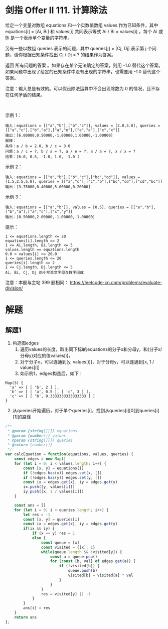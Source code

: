 # 剑指 Offer II 111. 计算除法

给定一个变量对数组 equations 和一个实数值数组 values 作为已知条件，其中 equations[i] = [Ai, Bi] 和 values[i] 共同表示等式 Ai / Bi = values[i] 。每个 Ai 或 Bi 是一个表示单个变量的字符串。

另有一些以数组 queries 表示的问题，其中 queries[j] = [Cj, Dj] 表示第 j 个问题，请你根据已知条件找出 Cj / Dj = ? 的结果作为答案。

返回 所有问题的答案 。如果存在某个无法确定的答案，则用 -1.0 替代这个答案。如果问题中出现了给定的已知条件中没有出现的字符串，也需要用 -1.0 替代这个答案。

注意：输入总是有效的。可以假设除法运算中不会出现除数为 0 的情况，且不存在任何矛盾的结果。

 

示例 1：
```
输入：equations = [["a","b"],["b","c"]], values = [2.0,3.0], queries = [["a","c"],["b","a"],["a","e"],["a","a"],["x","x"]]
输出：[6.00000,0.50000,-1.00000,1.00000,-1.00000]
解释：
条件：a / b = 2.0, b / c = 3.0
问题：a / c = ?, b / a = ?, a / e = ?, a / a = ?, x / x = ?
结果：[6.0, 0.5, -1.0, 1.0, -1.0 ]
```
示例 2：
```
输入：equations = [["a","b"],["b","c"],["bc","cd"]], values = [1.5,2.5,5.0], queries = [["a","c"],["c","b"],["bc","cd"],["cd","bc"]]
输出：[3.75000,0.40000,5.00000,0.20000]
```
示例 3：
```
输入：equations = [["a","b"]], values = [0.5], queries = [["a","b"],["b","a"],["a","c"],["x","y"]]
输出：[0.50000,2.00000,-1.00000,-1.00000]
```

提示：
```
1 <= equations.length <= 20
equations[i].length == 2
1 <= Ai.length, Bi.length <= 5
values.length == equations.length
0.0 < values[i] <= 20.0
1 <= queries.length <= 20
queries[i].length == 2
1 <= Cj.length, Dj.length <= 5
Ai, Bi, Cj, Dj 由小写英文字母与数字组成
```

注意：本题与主站 399 题相同： https://leetcode-cn.com/problems/evaluate-division/

# 解题
## 解题1
1. 构造图edges
    1. 遍历values的长度，取出同下标i的equations的分子x和分母y，和(分子x/分母y)对应的值values[i]，
    2. 对于分子x，可以连通到[y, values[i]]，对于分母y，可以连通到[x, 1 / values[i]]
    3. 如示例1，edges构造后，如下：
```
Map(3) {
  'a' => [ [ 'b', 2 ] ],
  'b' => [ [ 'a', 0.5 ], [ 'c', 3 ] ],
  'c' => [ [ 'b', 0.3333333333333333 ] ]
}
```
   
2. 从queries开始遍历，对于单个queries[i]，找到从queries[i][0]到queries[i][1]的路径

```js
/**
 * @param {string[][]} equations
 * @param {number[]} values
 * @param {string[][]} queries
 * @return {number[]}
 */
var calcEquation = function(equations, values, queries) {
    const edges = new Map()
    for (let i = 0; i < values.length; i++) {
        const [x, y] = equations[i]
        if (!edges.has(x)) edges.set(x, [])
        if (!edges.has(y)) edges.set(y, [])
        const ix = edges.get(x), iy = edges.get(y)
        ix.push([y, values[i]])
        iy.push([x, 1 / values[i]])
    }

    const ans = []
    for (let i = 0; i < queries.length; i++) {
        let res = -1
        const [x, y] = queries[i]
        const ix = edges.get(x), iy = edges.get(y)
        if(ix && iy) {
            if (x == y) res = 1
            else {
                const queue = [x]
                const visited = {[x]: 1}
                while(queue.length && !visited[y]) {
                    const a = queue.pop()
                    for (const [b, val] of edges.get(a)) {
                        if (!visited[b]) {
                            queue.push(b)
                            visited[b] = visited[a] * val
                        }
                    }
                }
                res = visited[y] || -1
            }
        }
        ans[i] = res
    }
    return ans
};
```
